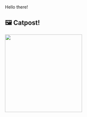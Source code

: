Hello there!



## 🖼️ Catpost!

<sub>
    <img src="https://cdn2.thecatapi.com/images/14t.gif" height="256">
</sub>

